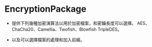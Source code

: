 # EncryptionPackage
* 提供下列幾種加密演算法以用於加密檔案，和密鑰長度可以選擇。
AES、ChaCha20、Camellia、Twofish、Blowfish TripleDES。

* 以及可以選擇檔案的處理和加入前綴。

